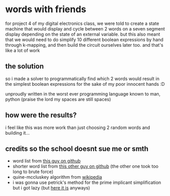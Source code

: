 # words with friends

for project 4 of my digital electronics class, we were told to create a state machine that would
display and cycle between 2 words on a seven segment display depending on the state of an external
variable. but this also meant that we would need to do simplify 10 different boolean expressions
by hand through k-mapping, and then build the circuit ourselves later too. and that's like a lot
of work

## the solution

so i made a solver to programmatically find which 2 words would result in the simplest boolean
expressions for the sake of my poor innocent hands :D

unproudly written in the worst ever programming language known to man, python (praise the lord
my spaces are still spaces)

## how were the results?

i feel like this was more work than just choosing 2 random words and building it...

## credits so the school doesnt sue me or smth

- word list from [this guy on github](https://github.com/dolph/dictionary)
- shorter word list from [this other guy on
  github](https://github.com/first20hours/google-10000-english) (the other one took too long to brute force)
- quine-mccluskey algorithm from [wikipedia](https://en.wikipedia.org/wiki/Quine%E2%80%93McCluskey_algorithm)
- i was gonna use petrick's method for the prime implicant simplification but i got lazy (but [here
  it is](https://en.wikipedia.org/wiki/Petrick%27s_method) anyways)
